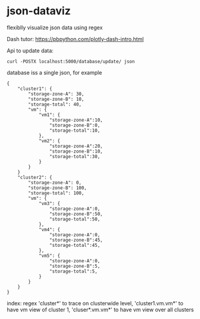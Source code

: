 # json-dataviz
flexiblly visualize json data using regex

Dash tutor: https://pbpython.com/plotly-dash-intro.html

Api to update data:
```
curl -POSTX localhost:5000/database/update/ json
```
database iss a single json, for example
```
{
    "cluster1": {
        "storage-zone-A": 30,
        "storage-zone-B": 10,
        "storage-total": 40,
        "vm": {
            "vm1": {
                "storage-zone-A":10,
                "storage-zone-B":0,
                "storage-total":10,
            },
            "vm2": {
                "storage-zone-A":20,
                "storage-zone-B":10,
                "storage-total":30,
            }
        }
    }
    "cluster2": {
        "storage-zone-A": 0,
        "storage-zone-B": 100,
        "storage-total": 100,
        "vm": {
            "vm3": {
                "storage-zone-A":0,
                "storage-zone-B":50,
                "storage-total":50,
            },
            "vm4": {
                "storage-zone-A":0,
                "storage-zone-B":45,
                "storage-total":45,
            },
            "vm5": {
                "storage-zone-A":0,
                "storage-zone-B":5,
                "storage-total":5,
            }
        }
    }
}
```
index: regex 'cluster*' to trace on clusterwide level, 'cluster1.vm.vm*' to have vm view of cluster 1,
'cluser*.vm.vm*' to have vm view over all clusters

